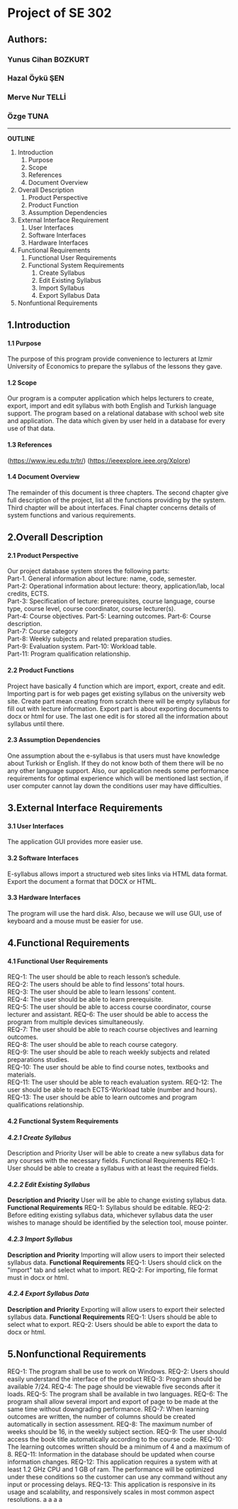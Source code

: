 # **Project of SE 302**
 
## **Authors:**
### Yunus Cihan BOZKURT
### Hazal Öykü ŞEN
### Merve Nur TELLİ
### Özge TUNA
---------------------------

**OUTLINE**

1. Introduction
    1. Purpose
    2. Scope
    3. References
    4. Document Overview
2. Overall Description
    1. Product Perspective
    2. Product Function
    3. Assumption Dependencies
3. External Interface Requirement
    1. User Interfaces
    2. Software Interfaces
    3. Hardware Interfaces
4. Functional Requirements
    1. Functional User Requirements
    2. Functional System Requirements 
        1. Create Syllabus 
        2. Edit Existing Syllabus
        3. Import Syllabus 
        4. Export Syllabus Data 
5. Nonfuntional Requirements


## **1.Introduction**
#### **1.1 Purpose**
The purpose of this program provide convenience to lecturers at Izmir University of Economics to prepare the syllabus of the lessons they gave.
#### **1.2 Scope**
Our program is a computer application which helps lecturers to create, export, import and edit syllabus with both English and Turkish language support. The program based on a relational database with school web site and application. The data which given by user held in a database for every use of that data.
#### **1.3 References**
(https://www.ieu.edu.tr/tr/)
(https://ieeexplore.ieee.org/Xplore)
#### **1.4 Document Overview**
The remainder of this document is three chapters. The second chapter give full description of the project, list all the functions providing by the system. Third chapter will be about interfaces. Final chapter concerns details of system functions and various requirements.

## **2.Overall Description**
#### **2.1 Product Perspective**
Our project database system stores the following parts:  
 Part-1. General information about lecture: name, code, semester.   
 Part-2: Operational information about lecture: theory, application/lab, local credits, ECTS.   
 Part-3: Specification of lecture: prerequisites, course language, course type, course level, course coordinator, course lecturer(s).   
 Part-4: Course objectives. 
 Part-5: Learning outcomes. 
 Part-6: Course description.    
 Part-7: Course category    
 Part-8: Weekly subjects and related preparation studies.   
 Part-9: Evaluation system. 
 Part-10: Workload table.   
 Part-11: Program qualification relationship.
#### **2.2 Product Functions**
Project have basically 4 function which are import, export, create and edit. Importing part is for web pages get existing syllabus on the university web site. Create part mean creating from scratch there will be empty syllabus for fill out with lecture information. Export part is about exporting documents to docx or html for use. The last one edit is for stored all the information about syllabus until there.
#### **2.3 Assumption Dependencies**
One assumption about the e-syllabus is that users must have knowledge about Turkish or English. If they do not know both of them there will be no any other language support. Also, our application needs some performance requirements for optimal experience which will be mentioned last section, if user computer cannot lay down the conditions user may have difficulties.

## **3.External Interface Requirements**
#### **3.1 User Interfaces**
The application GUI provides more easier use.
#### **3.2 Software Interfaces**
E-syllabus allows import a structured web sites links via HTML data format. Export the document a format that DOCX or HTML.
#### **3.3 Hardware Interfaces**
The program will use the hard disk. Also, because we will use GUI, use of keyboard and a mouse must be easier for use.

## **4.Functional Requirements**
#### **4.1 Functional User Requirements**   
REQ-1: The user should be able to reach lesson’s schedule.  
REQ-2: The users should be able to find lessons’ total hours.   
REQ-3: The user should be able to learn lessons’ content.   
REQ-4: The user should be able to learn prerequisite.   
REQ-5: The user should be able to access course coordinator, course lecturer and assistant. 
REQ-6: The user should be able to access the program from multiple devices simultaneously.  
REQ-7: The user should be able to reach course objectives and learning outcomes.   
REQ-8: The user should be able to reach course category.    
REQ-9: The user should be able to reach weekly subjects and related preparations studies.   
REQ-10: The user should be able to find course notes, textbooks and materials.  
REQ-11: The user should be able to reach evaluation system. 
REQ-12: The user should be able to reach ECTS-Workload table (number and hours).    
REQ-13: The user should be able to learn outcomes and program qualifications relationship.
#### **4.2 Functional System Requirements**
#### **_4.2.1 Create Syllabus_**
Description and Priority
User will be able to create a new syllabus data for any courses with the necessary fields.
Functional Requirements
REQ-1: User should be able to create a syllabus with at least the required fields.
#### **_4.2.2 Edit Existing Syllabus_**
**Description and Priority**
User will be able to change existing syllabus data.
**Functional Requirements**
REQ-1: Syllabus should be editable.
REQ-2: Before editing existing syllabus data, whichever syllabus data the user wishes to manage should be identified by the selection tool, mouse pointer.
#### **_4.2.3 Import Syllabus_**
**Description and Priority**
Importing will allow users to import their selected syllabus data.
**Functional Requirements**
REQ-1: Users should click on the "import" tab and select what to import.
REQ-2: For importing, file format must in docx or html.
#### **_4.2.4 Export Syllabus Data_**
**Description and Priority**
Exporting will allow users to export their selected syllabus data.
**Functional Requirements**
REQ-1: Users should be able to select what to export.
REQ-2: Users should be able to export the data to docx or html.

## **5.Nonfunctional Requirements**
REQ-1: The program shall be use to work on Windows.
REQ-2: Users should easily understand the interface of the product
REQ-3: Program should be available 7/24.
REQ-4: The page should be viewable five seconds after it loads.
REQ-5: The program shall be available in two languages.
REQ-6: The program shall allow several import and export of page to be made at the same time without downgrading performance.
REQ-7: When learning outcomes are written, the number of columns should be created automatically in section assessment.
REQ-8: The maximum number of weeks should be 16, in the weekly subject section.
REQ-9: The user should access the book title automatically according to the course code.
REQ-10: The learning outcomes written should be a minimum of 4 and a maximum of 8.
REQ-11: Information in the database should be updated when course information changes.
REQ-12: This application requires a system with at least 1.2 GHz CPU and 1 GB of ram. The performance will be optimized under these conditions so the customer can use any command without any input or processing delays.
REQ-13: This application is responsive in its usage and scalability, and responsively scales in most common aspect resolutions.
a
a
a
a